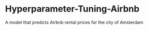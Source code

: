 # Hyperparameter-Tuning-Airbnb
A model that predicts Airbnb rental prices for the city of Amsterdam
